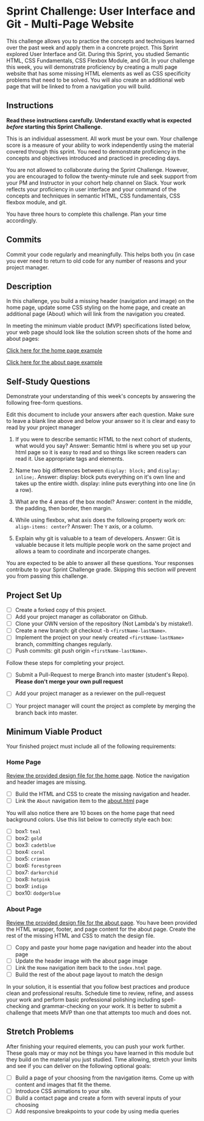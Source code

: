 # Sprint Challenge: User Interface and Git - Multi-Page Website

This challenge allows you to practice the concepts and techniques learned over the past week and apply them in a concrete project. This Sprint explored User Interface and Git. During this Sprint, you studied Semantic HTML, CSS Fundamentals, CSS Flexbox Module, and Git. In your challenge this week, you will demonstrate proficiency by creating a multi page website that has some missing HTML elements as well as CSS specificity problems that need to be solved.  You will also create an additional web page that will be linked to from a navigation you will build.

## Instructions

**Read these instructions carefully. Understand exactly what is expected _before_ starting this Sprint Challenge.**

This is an individual assessment. All work must be your own. Your challenge score is a measure of your ability to work independently using the material covered through this sprint. You need to demonstrate proficiency in the concepts and objectives introduced and practiced in preceding days.

You are not allowed to collaborate during the Sprint Challenge. However, you are encouraged to follow the twenty-minute rule and seek support from your PM and Instructor in your cohort help channel on Slack. Your work reflects your proficiency in user interface and your command of the concepts and techniques in semantic HTML, CSS fundamentals, CSS flexbox module, and git.

You have three hours to complete this challenge. Plan your time accordingly.

## Commits

Commit your code regularly and meaningfully. This helps both you (in case you ever need to return to old code for any number of reasons and your project manager.

## Description

In this challenge, you build a missing header (navigation and image) on the home page, update some CSS styling on the home page, and create an additional page (About) which will link from the navigation you created.

In meeting the minimum viable product (MVP) specifications listed below, your web page should look like the solution screen shots of the home and about pages:

[Click here for the home page example](https://tk-assets.lambdaschool.com/39a49225-8ac9-43da-aa90-514fd60ae99a_sprint-challenge-ui-home-example.png)

[Click here for the about page example](https://tk-assets.lambdaschool.com/ede1bb1a-63ff-4801-8c02-3efa2f603190_sprint-challenge-ui-about-example.png)

## Self-Study Questions

Demonstrate your understanding of this week's concepts by answering the following free-form questions.

Edit this document to include your answers after each question. Make sure to leave a blank line above and below your answer so it is clear and easy to read by your project manager

1. If you were to describe semantic HTML to the next cohort of students, what would you say?
    Answer: Semantic html is where you set up your html page so it is easy to read and so things like screen readers can read it.  Use appropriate tags and elements.

2. Name two big differences between ```display: block;``` and ```display: inline;```.
    Answer: display: block puts everything on it's own line and takes up the entire width. display: inline puts everything into one line (in a row).

3. What are the 4 areas of the box model?
    Answer: content in the middle, the padding, then border, then margin.

4. While using flexbox, what axis does the following property work on: ```align-items: center```?
    Answer: The `Y` axis, or a column.

5. Explain why git is valuable to a team of developers.
    Answer: Git is valuable because it lets multiple people work on the same project and allows a team to coordinate and incorperate changes.

You are expected to be able to answer all these questions. Your responses contribute to your Sprint Challenge grade. Skipping this section *will* prevent you from passing this challenge.

## Project Set Up

- [ ] Create a forked copy of this project.
- [ ] Add your project manager as collaborator on Github.
- [ ] Clone your OWN version of the repository (Not Lambda's by mistake!).
- [ ] Create a new branch: git checkout -b `<firstName-lastName>`.
- [ ] Implement the project on your newly created `<firstName-lastName>` branch, committing changes regularly.
- [ ] Push commits: git push origin `<firstName-lastName>`.
 
Follow these steps for completing your project.

- [ ] Submit a Pull-Request to merge <firstName-lastName> Branch into master (student's  Repo). **Please don't merge your own pull request**
- [ ] Add your project manager as a reviewer on the pull-request
- [ ] Your project manager will count the project as complete by merging the branch back into master.
 


## Minimum Viable Product

Your finished project must include all of the following requirements:

### Home Page

[Review the provided design file for the home page](design-files/home.png).  Notice the navigation and header images are missing.

* [ ] Build the HTML and CSS to create the missing navigation and header.
* [ ] Link the `About` navigation item to the [about.html](about.html) page

You will also notice there are 10 boxes on the home page that need background colors.  Use this list below to correctly style each box:

* [ ] box1: `teal`
* [ ] box2: `gold`
* [ ] box3: `cadetblue`
* [ ] box4: `coral`
* [ ] box5: `crimson`
* [ ] box6: `forestgreen`
* [ ] box7: `darkorchid`
* [ ] box8: `hotpink`
* [ ] box9: `indigo`
* [ ] box10: `dodgerblue`

### About Page

[Review the provided design file for the about page](design-files/about.png). You have been provided the HTML wrapper, footer, and page content for the about page. Create the rest of the missing HTML and CSS to match the design file.

* [ ] Copy and paste your home page navigation and header into the about page
* [ ] Update the header image with the about page image
* [ ] Link the `Home` navigation item back to the `index.html` page.
* [ ] Build the rest of the about page layout to match the design

In your solution, it is essential that you follow best practices and produce clean and professional results. Schedule time to review, refine, and assess your work and perform basic professional polishing including spell-checking and grammar-checking on your work. It is better to submit a challenge that meets MVP than one that attempts too much and does not.

## Stretch Problems

After finishing your required elements, you can push your work further. These goals may or may not be things you have learned in this module but they build on the material you just studied. Time allowing, stretch your limits and see if you can deliver on the following optional goals:

* [ ] Build a page of your choosing from the navigation items.  Come up with content and images that fit the theme.  
* [ ] Introduce CSS animations to your site.
* [ ] Build a contact page and create a form with several inputs of your choosing
* [ ] Add responsive breakpoints to your code by using media queries
